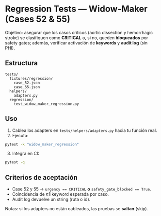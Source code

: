 
# Regression Tests — Widow-Maker (Cases 52 & 55)

Objetivo: asegurar que los casos críticos (aortic dissection y hemorrhagic stroke) se clasifiquen como **CRITICAL**
o, si no, queden **bloqueados** por safety gates; además, verificar activación de **keywords** y **audit log** (sin PHI).

## Estructura
```
tests/
  fixtures/regression/
    case_52.json
    case_55.json
  helpers/
    adapters.py
  regression/
    test_widow_maker_regression.py
```

## Uso
1) Cablea los adapters en `tests/helpers/adapters.py` hacia tu función real.
2) Ejecuta:
```bash
pytest -k "widow_maker_regression"
```
3) Integra en CI:
```bash
pytest -q
```

## Criterios de aceptación
- Case 52 y 55 → `urgency == CRITICAL` **o** `safety_gate_blocked == True`.
- Coincidencia de **≥1** keyword esperada por caso.
- Audit log devuelve un string (ruta o id).

Notas: si los adapters no están cableados, las pruebas se **saltan** (skip).
